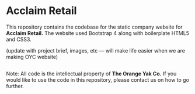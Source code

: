 # Acclaim Retail
This repository contains the codebase for the static company website for **Acclaim Retail.** The website used Bootstrap 4 along with boilerplate HTML5 and CSS3.

(update with project brief, images, etc — will make life easier when we are making OYC website) 
## 
Note: All code is the intellectual property of **The Orange Yak Co.** If you would like to use the code in this repository, please contact us on how to go further.
